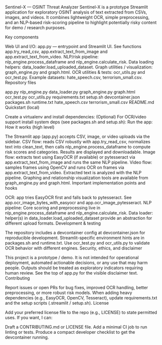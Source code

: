 Sentinel-X — OSINT Threat Analyzer
Sentinel-X is a prototype Streamlit application for exploratory OSINT analysis of text extracted from CSVs, images, and videos. It combines lightweight OCR, simple preprocessing, and an NLP-based risk-scoring pipeline to highlight potentially risky content for demo / research purposes.

Key components

Web UI and I/O: app.py — entrypoint and Streamlit UI. See functions app.try_read_csv, app.extract_text_from_image and app.extract_text_from_video.
NLP/risk pipeline: nlp_engine.process_dataframe and nlp_engine.calculate_risk.
Data loading helpers: data_loader.load_uploaded_dataset.
Graph utilities / visualization: graph_engine.py and graph.html.
OCR utilities & tests: ocr_utils.py and ocr_test.py.
Example datasets: hate_speech.csv, terrorism_small.csv.
Repository files

app.py
nlp_engine.py
data_loader.py
graph_engine.py
graph.html
ocr_test.py
ocr_utils.py
requirements.txt
setup.sh
devcontainer.json
packages.sh
runtime.txt
hate_speech.csv
terrorism_small.csv
README.md
Quickstart (local)

Create a virtualenv and install dependencies:
(Optional) For OCR/video support install system deps (see packages.sh and setup.sh):
Run the app:
How it works (high level)

The Streamlit app (app.py) accepts CSV, image, or video uploads via the sidebar.
CSV flow: reads CSV robustly with app.try_read_csv, normalizes text into clean_text, then calls nlp_engine.process_dataframe to compute risk scores and categories. Results are displayed and downloadable.
Image flow: extracts text using EasyOCR (if available) or pytesseract via app.extract_text_from_image and runs the same NLP pipeline.
Video flow: samples frames using OpenCV and runs OCR on frames via app.extract_text_from_video. Extracted text is analyzed with the NLP pipeline.
Graphing and relationship visualization tools are available from graph_engine.py and graph.html.
Important implementation points and hooks

OCR: app tries EasyOCR first and falls back to pytesseract. See app.ocr_image_bytes_with_easyocr and app.ocr_image_pytesseract.
NLP pipeline: Core scoring and preprocessing live in nlp_engine.process_dataframe and nlp_engine.calculate_risk.
Data loader: helper(s) in data_loader.load_uploaded_dataset provide an abstraction for different upload formats.
Development & testing

The repository includes a devcontainer config at devcontainer.json for reproducible development.
Streamlit-specific environment hints are in packages.sh and runtime.txt.
Use ocr_test.py and ocr_utils.py to validate OCR behavior with different engines.
Security, ethics, and disclaimer

This project is a prototype / demo. It is not intended for operational deployment, automated actionable decisions, or any use that may harm people.
Outputs should be treated as exploratory indicators requiring human review.
See the top of app.py for the visible disclaimer text.
Contributing

Report issues or open PRs for bug fixes, improved OCR handling, better preprocessing, or more robust risk models.
When adding heavy dependencies (e.g., EasyOCR, OpenCV, Tesseract), update requirements.txt and the setup scripts (.streamlit / setup.sh).
License

Add your preferred license file to the repo (e.g., LICENSE) to state permitted uses.
If you want, I can:

Draft a CONTRIBUTING.md or LICENSE file.
Add a minimal CI job to run linting or tests.
Produce a compact developer checklist to get the devcontainer running.

